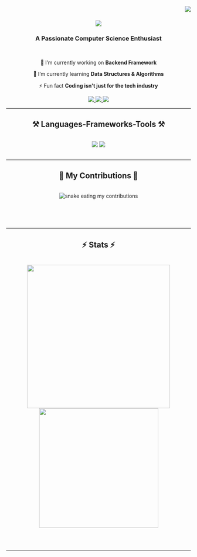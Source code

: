 <img align="right" src="https://visitor-badge.laobi.icu/badge?page_id=Nikhilchalla.Nikhilchalla" />

<h1 align="center">
    <img src="https://readme-typing-svg.herokuapp.com/?font=Righteous&size=35&center=true&vCenter=true&width=500&height=70&duration=4000&lines=Hi+There!+👋;+I'm+Nikhil!;" />
</h1>

<h3 align="center">A Passionate Computer Science Enthusiast </h3>

<br/>

<div align="center">
 
 🔭 I’m currently working on **Backend Framework**

 🌱 I’m currently learning **Data Structures & Algorithms**

 ⚡ Fun fact **Coding isn't just for the tech industry**
 
 </div>
 
<div align="center"> 
  <a href="mailto:nikhilchalla511@gmail.com">
    <img src="https://img.shields.io/badge/Gmail-333333?style=for-the-badge&logo=gmail&logoColor=red" />
  </a>
  <a href="https://linkedin.com/in/Nikhil-Challa" target="_blank">
    <img src="https://img.shields.io/badge/LinkedIn-0077B5?style=for-the-badge&logo=linkedin&logoColor=white" target="_blank" />
  </a>
  <a href="https://github.com/Nikhilchalla" target="_blank">
     <img src="https://img.shields.io/badge/Portfolio-FF5722?style=for-the-badge&logo=todoist&logoColor=white" target="_blank" /> <!-- sqlite, safari, google-chrome are other good icon options -->
  </a>
</div>

 <hr/>
 
<h2 align="center">⚒️ Languages-Frameworks-Tools ⚒️</h2>
<br/>
<div align="center">
    <img src="https://skillicons.dev/icons?i=html,css,vscode,github,git" />
    <img src="https://skillicons.dev/icons?i=nodejs,python,javascript,mongodb,java,mysql" /><br>
</div>

<br/>
<hr/>

<div align="center">
  <h2>🐍 My Contributions 🐍</h2>
  <br>
  <img alt="snake eating my contributions" src="https://raw.githubusercontent.com/Nikhilchalla/Nikhilchalla/output/github-contribution-grid-snake.svg" />
  
  <br/><br/><br/>
</div>

<hr/>

<h2 align="center">⚡ Stats ⚡</h2>
<br>
<div align=center>
  <img width=390 src="https://github-readme-stats.vercel.app/api?username=Nikhilchalla&show_icons=true&theme=transparent" />
  <br/>
  <img width=325 align="center" src="https://github-readme-stats.vercel.app/api/top-langs/?username=Nikhilchalla" />
</div>

<br/><br/>
<hr/>

<br/>

